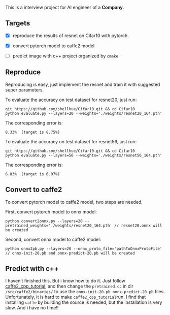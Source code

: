 This is a interview project for AI engineer of a **Company**.

## Targets
- [x] reproduce the results of resnet on Cifar10 with pytorch.
- [x] convert pytorch model to caffe2 model
- [ ] predict image with c++ project organized by `cmake`


## Reproduce
Reproducing is easy, just implement the resnet and train it with suggested super parameters.

To evaluate the accuracy on test dataset for resnet20, just run:
```
git https://github.com/shellhue/Cifar10.git && cd Cifar10
python evaluate.py --layers=20 --weights='./weights/resnet20_164.pth'
```

The corresponding error is:
```
8.33%  (target is 8.75%)
```

To evaluate the accuracy on test dataset for resnet56, just run:
```
git https://github.com/shellhue/Cifar10.git && cd Cifar10
python evaluate.py --layers=56 --weights='./weights/resnet56_164.pth'
```

The corresponding error is:
```
6.83%  (target is 6.97%)
```

## Convert to caffe2
To convert pytorch model to caffe2 model, two steps are needed.

First, convert pytorch model to onnx model:
```
python convert2onnx.py --layers=20 --pretrained_weights='./weights/resnet20_164.pth' // resnet20.onnx will be created
```

Second, convert onnx model to caffe2 model:
```
python onnx2pb.py --layers=20 --onnx_proto_file='pathToOnnxProtoFile' // onnx-init-20.pb and onnx-predict-20.pb will be created
```

## Predict with c++
I haven’t finished this. But i know how to do it.
Just follow [caffe2_cpp_tutorial](https://github.com/leonardvandriel/caffe2_cpp_tutorial), and then change the `pretrained.cc` in dir `/src/caffe2/binaries/` to use the `onnx-init-20.pb onnx-predict-20.pb`  files. Unfortunately, it is hard to make `caffe2_cpp_tutorial`run. I find that installing `caffe` by building the source is needed, but the installation is very slow. And i have no time!!